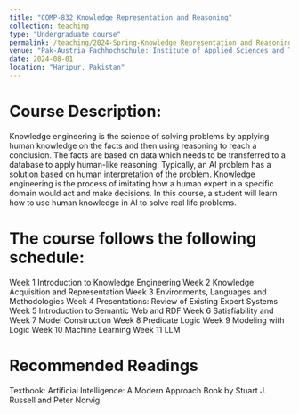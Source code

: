 ```yaml
---
title: "COMP-832 Knowledge Representation and Reasoning"
collection: teaching
type: "Undergraduate course"
permalink: /teaching/2024-Spring-Knowledge Representation and Reasoning
venue: "Pak-Austria Fachhochschule: Institute of Applied Sciences and Technology, Sino-Pak Center for Artificial Intelligence"
date: 2024-08-01
location: "Haripur, Pakistan"
---
```


Course Description:
======
Knowledge engineering is the science of solving problems by applying human knowledge on the facts and then using reasoning to reach a conclusion. The facts are based on data which needs to be transferred to a database to apply human-like reasoning. Typically, an AI problem has a solution based on human interpretation of the problem. Knowledge engineering is the process of imitating how a human expert in a specific domain would act and make decisions. In this course, a student will learn how to use human knowledge in AI to solve real life problems.


The course follows the following schedule:
======
Week 1 Introduction to Knowledge Engineering
Week 2 Knowledge Acquisition and Representation
Week 3 Environments, Languages and Methodologies 
Week 4	Presentations: Review of Existing Expert Systems
Week 5 Introduction to Semantic Web and RDF
Week 6 Satisfiability and
Week 7 Model Construction
Week 8 Predicate Logic
Week 9 Modeling with Logic
Week 10 Machine Learning
Week 11 LLM


Recommended Readings
======

Textbook: 
Artificial Intelligence: A Modern Approach
Book by Stuart J. Russell and Peter Norvig
